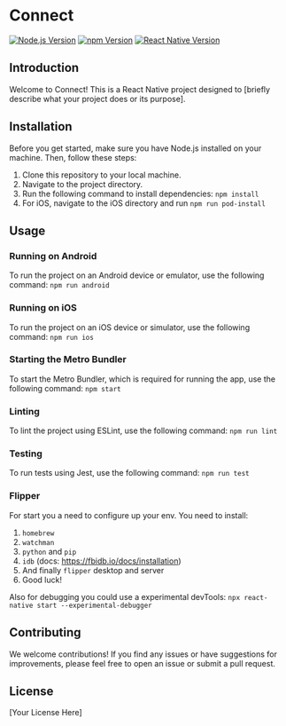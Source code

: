 # Connect

[![Node.js Version](https://img.shields.io/badge/Node.js-v20.10.0-green.svg)](https://nodejs.org/)
[![npm Version](https://img.shields.io/badge/npm-v10.2.3-blue.svg)](https://www.npmjs.com/)
[![React Native Version](https://img.shields.io/badge/react--native-v0.73.0-blueviolet.svg)](https://reactnative.dev/)

## Introduction
Welcome to Connect! This is a React Native project designed to [briefly describe what your project does or its purpose].

## Installation
Before you get started, make sure you have Node.js installed on your machine. Then, follow these steps:

1. Clone this repository to your local machine.
2. Navigate to the project directory.
3. Run the following command to install dependencies: `npm install`
4. For iOS, navigate to the iOS directory and run `npm run pod-install`

## Usage

### Running on Android
To run the project on an Android device or emulator, use the following command: `npm run android`

### Running on iOS
To run the project on an iOS device or simulator, use the following command: `npm run ios`

### Starting the Metro Bundler
To start the Metro Bundler, which is required for running the app, use the following command: `npm start`

### Linting
To lint the project using ESLint, use the following command: `npm run lint`

### Testing
To run tests using Jest, use the following command: `npm run test`

### Flipper
For start you a need to configure up your env. You need to install:
1. `homebrew`
2. `watchman`
3. `python` and `pip`
4. `idb` (docs: https://fbidb.io/docs/installation)
5. And finally `flipper` desktop and server
6. Good luck!

Also for debugging you could use a experimental devTools: `npx react-native start --experimental-debugger` 

## Contributing
We welcome contributions! If you find any issues or have suggestions for improvements, please feel free to open an issue or submit a pull request.

## License
[Your License Here]


